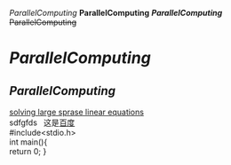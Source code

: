*ParallelComputing*
**ParallelComputing**
***ParallelComputing***
~~ParallelComputing~~

*ParallelComputing*
==============
*ParallelComputing*
-----------------

[solving large sprase linear equations](http://github.com/williamliuc/)  
sdfgfds  
这是[百度](http://www.baidu.com)  
#include<stdio.h>  
    int main(){  
  return 0;
  }  


